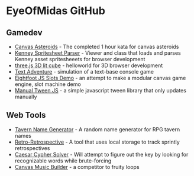 # EyeOfMidas GitHub

## Gamedev
* [Canvas Asteroids](https://eyeofmidas.github.io/canvas-asteroids/asteroids.html) - The completed 1 hour kata for canvas asteroids
* [Kenney Spritesheet Parser](https://eyeofmidas.github.io/kenney-spritesheet-parser/spritesheet.html?path=assets&file=sprites.xml) - Viewer and class that loads and parses Kenney asset spritesheeets for browser development
* [three.js 3D lit cube](https://eyeofmidas.github.io/threejs-3d-cube/index.html) - helloworld for 3D browser development
* [Text Adventure](http://eyeofmidas.github.io/text-adventure/index.html) - simulation of a text-base console game
* [Eightfoot JS Slots Demo](http://eyeofmidas.github.io/eightfootjs/examples/slotmachine/index.html) - an attempt to make a modular canvas game engine, slot machine demo
* [Manual Tween JS](http://eyeofmidas.github.io/manualtween/index.html) - a simple javascript tween library that only updates manually

## Web Tools
* [Tavern Name Generator](https://eyeofmidas.github.io/tavern-name-generator/index.html) - A random name generator for RPG tavern names
* [Retro-Retrospective](https://eyeofmidas.github.io/retro-retrospective/index.html) - A tool that uses local storage to track sprintly retrospectives
* [Caesar Cypher Solver](https://eyeofmidas.github.io/caesar-cypher-solver/index.html) - Will attempt to figure out the key by looking for recognizable words while brute-forcing
* [Canvas Music Builder](https://eyeofmidas.github.io/canvas-music-builder/index.html) - a competitor to fruity loops
